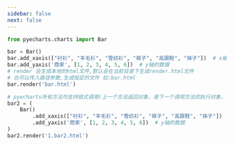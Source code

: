 ```yaml
---
sidebar: false
next: false
---
```

<BlogInfo/>






```python
from pyecharts.charts import Bar

bar = Bar()
bar.add_xaxis(["衬衫", "羊毛衫", "雪纺衫", "裤子", "高跟鞋", "袜子"])  # x轴的数据
bar.add_yaxis('商家', [1, 2, 3, 4, 5, 6])  # y轴的数据
# render 会生成本地的html文件,默认会在当前目录下生成render.html文件
# 也可以传入路径参数,生成指定的文件 如:bar.html
bar.render('bar.html')

# pyecharts所有方法均支持链式调用(上一个方法返回对象，是下一个调用方法的执行对象，依次执行下去，就成了链式调用方法)。
bar2 = (
    Bar()
        .add_xaxis(["衬衫", "羊毛衫", "雪纺衫", "裤子", "高跟鞋", "袜子"])  # x轴的数据
        .add_yaxis('商家', [1, 2, 3, 4, 5, 6])  # y轴的数据
)
bar2.render('1.bar2.html')

```






<ActionBox />
        
<style>#top-box {margin-top:0.5rem!important;}</style>